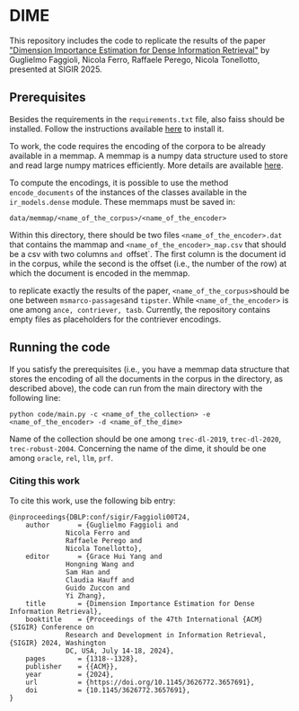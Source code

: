 # DIME

This repository includes the code to replicate the results of the paper ["Dimension Importance Estimation for Dense Information Retrieval"](https://dl.acm.org/doi/pdf/10.1145/3626772.3657691) by Guglielmo Faggioli,  Nicola Ferro, Raffaele Perego, Nicola Tonellotto, presented at SIGIR 2025.


## Prerequisites

Besides the requirements in the `requirements.txt` file, also faiss should be installed. Follow the instructions available [here](https://github.com/facebookresearch/faiss?tab=readme-ov-file) to install it.

To work, the code requires the encoding of the corpora to be already available in a memmap. A memmap is a numpy data structure used to store and read large numpy matrices efficiently. More details are available [here](https://numpy.org/doc/stable/reference/generated/numpy.memmap.html).

 To compute the encodings, it is possible to use the method `encode_documents` of the instances of the classes available in the `ir_models.dense` module. 
These memmaps must be saved in:

    data/memmap/<name_of_the_corpus>/<name_of_the_encoder>

Within this directory, there should be two files `<name_of_the_encoder>.dat` that contains the mammap and `<name_of_the_encoder>_map.csv` that should be a csv with two columns `and `offset`. The first column is the document id in the corpus, while the second is the offset (i.e., the number of the row) at which the document is encoded in the memmap.

to replicate exactly the results of the paper, `<name_of_the_corpus>`should be one between `msmarco-passages`and `tipster`. While `<name_of_the_encoder>` is one among `ance, contriever, tasb`.
Currently, the repository contains empty files as placeholders for the contriever encodings.

## Running the code
If you satisfy the prerequisites (i.e., you have a memmap data structure that stores the encoding of all the documents in the corpus in the directory, as described above), the code can run from the main directory with the following line:

    python code/main.py -c <name_of_the_collection> -e <name_of_the_encoder> -d <name_of_the_dime>

Name of the collection should be one among `trec-dl-2019`, `trec-dl-2020`,  `trec-robust-2004`.
Concerning the name of the dime, it should be one among `oracle`, `rel`, `llm`, `prf`.


### Citing this work
To cite this work, use the following bib entry:

    @inproceedings{DBLP:conf/sigir/Faggioli00T24,
        author       = {Guglielmo Faggioli and
                  Nicola Ferro and
                  Raffaele Perego and
                  Nicola Tonellotto},
        editor       = {Grace Hui Yang and
                  Hongning Wang and
                  Sam Han and
                  Claudia Hauff and
                  Guido Zuccon and
                  Yi Zhang},
        title        = {Dimension Importance Estimation for Dense Information Retrieval},
        booktitle    = {Proceedings of the 47th International {ACM} {SIGIR} Conference on
                  Research and Development in Information Retrieval, {SIGIR} 2024, Washington
                  DC, USA, July 14-18, 2024},
        pages        = {1318--1328},
        publisher    = {{ACM}},
        year         = {2024},
        url          = {https://doi.org/10.1145/3626772.3657691},
        doi          = {10.1145/3626772.3657691},
    }
  

